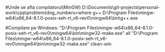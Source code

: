 #Unde se afla compilatorul(MinGW)
D:\Documents\git-projects\personal-work\cpp\problems\big_numbers>where g++
D:\Program Files\mingw-w64\x86_64-8.1.0-posix-seh-rt_v6-rev0\mingw64\bin\g++.exe

#Compilare pe Windows:
"D:\Program Files\mingw-w64\x86_64-8.1.0-posix-seh-rt_v6-rev0\mingw64\bin\mingw32-make.exe" all
"D:\Program Files\mingw-w64\x86_64-8.1.0-posix-seh-rt_v6-rev0\mingw64\bin\mingw32-make.exe" clean-win